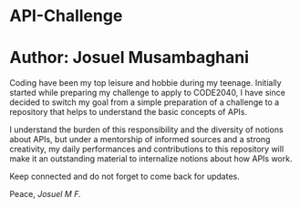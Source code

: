 API-Challenge
=============
# Author: Josuel Musambaghani

Coding have been my top leisure and hobbie during my teenage.
Initially started while preparing my challenge to apply to CODE2040, I have since decided to switch my goal from a simple preparation of a challenge to a repository that helps to understand the basic concepts of APIs.

I understand the burden of this responsibility and the diversity of notions about APIs, but under a mentorship of informed sources and a strong creativity, my daily performances and contributions to this repository will make it an outstanding material to internalize notions about how APIs work. 

Keep connected and do not forget to come back for updates. 

Peace, 
*Josuel M F.*
